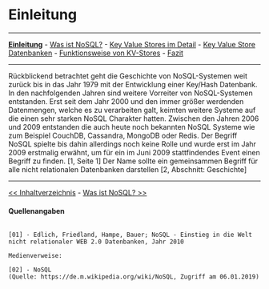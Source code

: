 # Einleitung
***
**[Einleitung](1_Einleitung.md)** - [Was ist NoSQL?](2_NoSql.md) - [Key Value Stores im Detail](3_KV_Detail.md) - [Key Value Store Datenbanken](4_KV_Datenbanken.md) - [Funktionsweise von KV-Stores](5_KV_Abfragen.md) - [Fazit](6_Fazit.md)
***

Rückblickend betrachtet geht die Geschichte von NoSQL-Systemen weit zurück bis in das Jahr 1979 mit der Entwicklung einer Key/Hash Datenbank. In den nachfolgenden Jahren sind weitere Vorreiter von NoSQL-Systemen entstanden. Erst seit dem Jahr 2000 und den immer größer werdenden Datenmengen, welche es zu verarbeiten galt, keimten weitere Systeme auf die einen sehr starken NoSQL Charakter hatten. Zwischen den Jahren 2006 und 2009 entstanden die auch heute noch bekannten NoSQL Systeme wie zum Beispiel CouchDB, Cassandra, MongoDB oder Redis. Der Begriff NoSQL spielte bis dahin allerdings noch keine Rolle und wurde erst im Jahr 2009 erstmalig erwähnt, um für ein im Juni 2009 stattfindendes Event einen Begriff zu finden. [1, Seite 1] Der Name sollte ein gemeinsammen Begriff für alle nicht relationalen Datenbanken darstellen [2, Abschnitt: Geschichte]

***
[<< Inhaltverzeichnis](0_title.md) - [Was ist NoSQL? >>](2_NoSql.md)

#### Quellenangaben
```

[01] - Edlich, Friedland, Hampe, Bauer; NoSQL - Einstieg in die Welt nicht relationaler WEB 2.0 Datenbanken, Jahr 2010

Medienverweise:

[02] - NoSQL
(Quelle: https://de.m.wikipedia.org/wiki/NoSQL, Zugriff am 06.01.2019)

```
